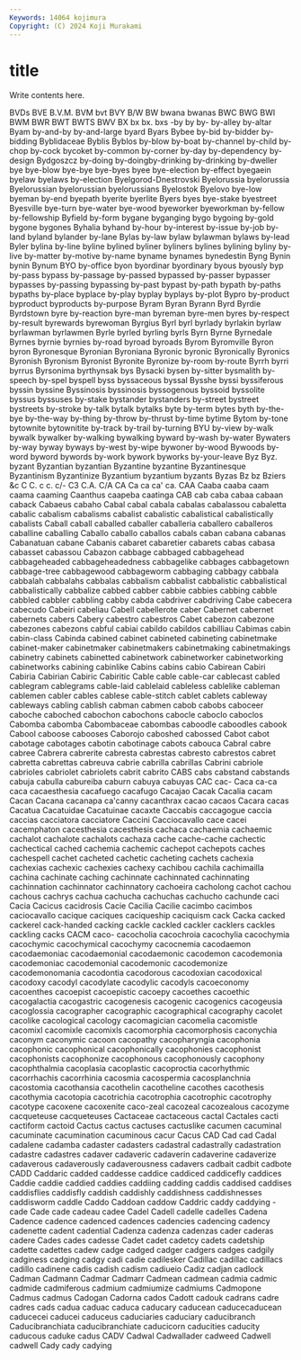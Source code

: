 ```yaml
---
Keywords: 14064 kojimura
Copyright: (C) 2024 Koji Murakami
---
```


# title

Write contents here.



 BVDs BVE B.V.M. BVM bvt
BVY B/W BW bwana bwanas BWC BWG BWI BWM BWR
BWT BWTS BWV BX bx bx. bxs -by by by-
by-alley by-altar Byam by-and-by by-and-large byard Byars Bybee by-bid by-bidder
by-bidding Byblidaceae Byblis Byblos by-blow by-boat by-channel by-child by-chop by-cock
bycoket by-common by-corner by-day by-dependency by-design Bydgoszcz by-doing by-doingby-drinking by-drinking
by-dweller bye bye-blow bye-bye bye-byes byee bye-election by-effect byegaein byelaw
byelaws by-election Byelgorod-Dnestrovski Byelorussia byelorussia Byelorussian byelorussian byelorussians Byelostok Byelovo
bye-low byeman by-end byepath byerite byerlite Byers byes bye-stake byestreet
Byesville bye-turn bye-water bye-wood byeworker byeworkman by-fellow by-fellowship Byfield by-form
bygane byganging bygo bygoing by-gold bygone bygones Byhalia byhand by-hour
by-interest by-issue by-job by-land byland bylander by-lane Bylas by-law bylaw
bylawman bylaws by-lead Byler bylina by-line byline bylined byliner byliners
bylines bylining byliny by-live by-matter by-motive by-name byname bynames bynedestin
Byng Bynin bynin Bynum BYO by-office byon byordinar byordinary byous
byously byp by-pass bypass by-passage by-passed bypassed by-passer bypasser bypasses
by-passing bypassing by-past bypast by-path bypath by-paths bypaths by-place byplace
by-play byplay byplays by-plot Bypro by-product byproduct byproducts by-purpose Byram
Byran Byrann Byrd Byrdie Byrdstown byre by-reaction byre-man byreman byre-men
byres by-respect by-result byrewards byrewoman Byrgius Byrl byrl byrlady byrlakin
byrlaw byrlawman byrlawmen Byrle byrled byrling byrls Byrn Byrne Byrnedale
Byrnes byrnie byrnies by-road byroad byroads Byrom Byromville Byron byron
Byronesque Byronian Byroniana Byronic byronic Byronically Byronics Byronish Byronism Byronist
Byronite Byronize by-room by-route Byrrh byrri byrrus Byrsonima byrthynsak bys
Bysacki bysen by-sitter bysmalith by-speech by-spel byspell byss byssaceous byssal
Bysshe byssi byssiferous byssin byssine Byssinosis byssinosis byssogenous byssoid byssolite
byssus byssuses by-stake bystander bystanders by-street bystreet bystreets by-stroke by-talk
bytalk bytalks byte by-term bytes byth by-the-bye by-the-way by-thing by-throw
by-thrust by-time bytime Bytom by-tone bytownite bytownitite by-track by-trail by-turning
BYU by-view by-walk bywalk bywalker by-walking bywalking byward by-wash by-water
Bywaters by-way byway byways by-west by-wipe bywoner by-wood Bywoods by-word
byword bywords by-work bywork byworks by-your-leave Byz Byz. byzant Byzantian
byzantian Byzantine byzantine Byzantinesque Byzantinism Byzantinize Byzantium byzantium byzants Byzas
Bz bz Bziers &c C C. c c. c/- C3
C.A. C/A CA Ca ca ca' ca. CAA Caaba caaba
caam caama caaming Caanthus caapeba caatinga CAB cab caba cabaa
cabaan caback Cabaeus cabaho Cabal cabal cabala cabalas cabalassou cabaletta
cabalic cabalism cabalisms cabalist cabalistic cabalistical cabalistically cabalists Caball caball
caballed caballer caballeria caballero caballeros caballine caballing Caballo caballo caballos
cabals caban cabana cabanas Cabanatuan cabane Cabanis cabaret cabaretier cabarets
cabas cabasa cabasset cabassou Cabazon cabbage cabbaged cabbagehead cabbageheaded cabbageheadedness
cabbagelike cabbages cabbagetown cabbage-tree cabbagewood cabbageworm cabbaging cabbagy cabbala cabbalah
cabbalahs cabbalas cabbalism cabbalist cabbalistic cabbalistical cabbalistically cabbalize cabbed cabber
cabbie cabbies cabbing cabble cabbled cabbler cabbling cabby cabda cabdriver
cabdriving Cabe cabecera cabecudo Cabeiri cabeliau Cabell cabellerote caber Cabernet
cabernet cabernets cabers Cabery cabestro cabestros Cabet cabezon cabezone cabezones
cabezons cabful cabiai cabildo cabildos cabilliau Cabimas cabin cabin-class Cabinda
cabined cabinet cabineted cabineting cabinetmake cabinet-maker cabinetmaker cabinetmakers cabinetmaking cabinetmakings
cabinetry cabinets cabinetted cabinetwork cabinetworker cabinetworking cabinetworks cabining cabinlike Cabins
cabins cabio Cabirean Cabiri Cabiria Cabirian Cabiric Cabiritic Cable cable
cable-car cablecast cabled cablegram cablegrams cable-laid cablelaid cableless cablelike cableman
cablemen cabler cables cablese cable-stitch cablet cablets cableway cableways cabling
cablish cabman cabmen cabob cabobs caboceer caboche caboched cabochon cabochons
cabocle caboclo caboclos Cabomba cabomba Cabombaceae cabombas caboodle caboodles cabook
Cabool caboose cabooses Caborojo caboshed cabossed Cabot cabot cabotage cabotages
cabotin cabotinage cabots cabouca Cabral cabre cabree Cabrera cabrerite cabresta
cabrestas cabresto cabrestos cabret cabretta cabrettas cabreuva cabrie cabrilla cabrillas
Cabrini cabriole cabrioles cabriolet cabriolets cabrit cabrito CABS cabs cabstand
cabstands cabuja cabulla cabureiba caburn cabuya cabuyas CAC cac- Caca
ca-ca caca cacaesthesia cacafuego cacafugo Cacajao Cacak Cacalia cacam Cacan
Cacana cacanapa ca'canny cacanthrax cacao cacaos Cacara cacas Cacatua Cacatuidae
Cacatuinae cacaxte Caccabis caccagogue caccia caccias cacciatora cacciatore Caccini Cacciocavallo
cace cacei cacemphaton cacesthesia cacesthesis cachaca cachaemia cachaemic cachalot cachalote
cachalots cachaza cache cache-cache cachectic cachectical cached cachemia cachemic cachepot
cachepots caches cachespell cachet cacheted cachetic cacheting cachets cachexia cachexias
cachexic cachexies cachexy cachibou cachila cachimailla cachina cachinate caching cachinnate
cachinnated cachinnating cachinnation cachinnator cachinnatory cachoeira cacholong cachot cachou cachous
cachrys cachua cachucha cachuchas cachucho cachunde caci Cacia Cacicus cacidrosis
Cacie Cacilia Cacilie cacimbo cacimbos caciocavallo cacique caciques caciqueship caciquism
cack Cacka cacked cackerel cack-handed cacking cackle cackled cackler cacklers
cackles cackling cacks CACM caco- cacocholia cacochroia cacochylia cacochymia cacochymic
cacochymical cacochymy cacocnemia cacodaemon cacodaemoniac cacodaemonial cacodaemonic cacodemon cacodemonia cacodemoniac
cacodemonial cacodemonic cacodemonize cacodemonomania cacodontia cacodorous cacodoxian cacodoxical cacodoxy cacodyl
cacodylate cacodylic cacodyls cacoeconomy cacoenthes cacoepist cacoepistic cacoepy cacoethes cacoethic
cacogalactia cacogastric cacogenesis cacogenic cacogenics cacogeusia cacoglossia cacographer cacographic cacographical
cacography cacolet cacolike cacological cacology cacomagician cacomelia cacomistle cacomixl cacomixle
cacomixls cacomorphia cacomorphosis caconychia caconym caconymic cacoon cacopathy cacopharyngia cacophonia
cacophonic cacophonical cacophonically cacophonies cacophonist cacophonists cacophonize cacophonous cacophonously cacophony
cacophthalmia cacoplasia cacoplastic cacoproctia cacorhythmic cacorrhachis cacorrhinia cacosmia cacospermia cacosplanchnia
cacostomia cacothansia cacothelin cacotheline cacothes cacothesis cacothymia cacotopia cacotrichia cacotrophia
cacotrophic cacotrophy cacotype cacoxene cacoxenite caco-zeal cacozeal cacozealous cacozyme cacqueteuse
cacqueteuses Cactaceae cactaceous cactal Cactales cacti cactiform cactoid Cactus cactus
cactuses cactuslike cacumen cacuminal cacuminate cacumination cacuminous cacur Cacus CAD
Cad cad Cadal cadalene cadamba cadaster cadasters cadastral cadastrally cadastration
cadastre cadastres cadaver cadaveric cadaverin cadaverine cadaverize cadaverous cadaverously cadaverousness
cadavers cadbait cadbit cadbote CADD Caddaric cadded caddesse caddice caddiced
caddicefly caddices Caddie caddie caddied caddies caddiing cadding caddis caddised
caddises caddisflies caddisfly caddish caddishly caddishness caddishnesses caddisworm caddle Caddo
Caddoan caddow Caddric caddy caddying -cade Cade cade cadeau cadee
Cadel Cadell cadelle cadelles Cadena Cadence cadence cadenced cadences cadencies
cadencing cadency cadenette cadent cadential Cadenza cadenza cadenzas cader caderas
cadere Cades cades cadesse Cadet cadet cadetcy cadets cadetship cadette
cadettes cadew cadge cadged cadger cadgers cadges cadgily cadginess cadging
cadgy cadi cadie cadilesker Cadillac cadillac cadillacs cadillo cadinene cadis
cadish cadism cadiueio Cadiz cadjan cadlock Cadman Cadmann Cadmar Cadmarr
Cadmean cadmean cadmia cadmic cadmide cadmiferous cadmium cadmiumize cadmiums Cadmopone
Cadmus cadmus Cadogan Cadorna cados Cadott cadouk cadrans cadre cadres
cads cadua caduac caduca caducary caducean caducecaducean caducecei caducei caduceus
caduciaries caduciary caducibranch Caducibranchiata caducibranchiate caducicorn caducities caducity caducous caduke
cadus CADV Cadwal Cadwallader cadweed Cadwell cadwell Cady cady cadying
